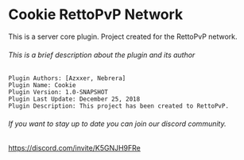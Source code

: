 # Cookie RettoPvP Network
This is a server core plugin. Project created for the RettoPvP network.

###### This is a brief description about the plugin and its author

```
Plugin Authors: [Azxxer, Nebrera]
Plugin Name: Cookie
Plugin Version: 1.0-SNAPSHOT
Plugin Last Update: December 25, 2018
Plugin Description: This project has been created to RettoPvP.
```

###### If you want to stay up to date you can join our discord community.
https://discord.com/invite/K5GNJH9FRe
